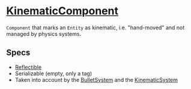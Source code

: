 # [KinematicComponent](KinematicComponent.hpp)

`Component` that marks an `Entity` as kinematic, i.e. "hand-moved" and not managed by physics systems.

## Specs

* [Reflectible](https://github.com/phisko/putils/blob/master/reflection.md)
* Serializable (empty, only a tag)
* Taken into account by the [BulletSystem](../../systems/bullet/BulletSystem.md) and the [KinematicSystem](../../systems/KinematicSystem.md)